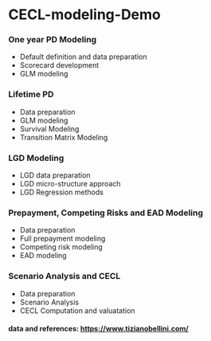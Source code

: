 # CECL-modeling-Demo

### One year PD Modeling
- Default definition and data preparation
- Scorecard development
- GLM modeling

### Lifetime PD
- Data preparation
- GLM modeling
- Survival Modeling
- Transition Matrix Modeling

### LGD Modeling
- LGD data preparation
- LGD micro-structure approach
- LGD Regression methods
 
### Prepayment, Competing Risks and EAD Modeling
- Data preparation
- Full prepayment modeling
- Competing risk modeling
- EAD modeling
  
### Scenario Analysis and CECL

- Data preparation
- Scenario Analysis
- CECL Computation and valuatation


#### data and references: https://www.tizianobellini.com/
